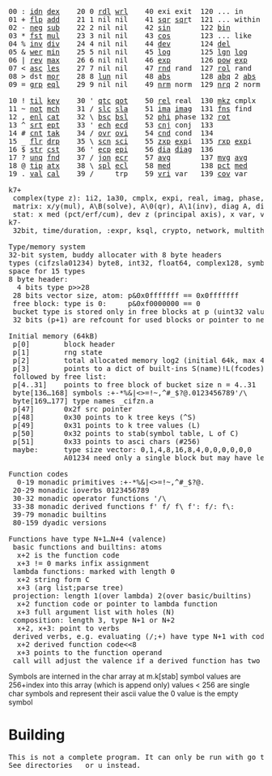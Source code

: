 <pre>00 : <a href="../../blob/master/k.go#L790">idn</a> <a href="../../blob/master/k.go#L481">dex</a>    20 0 <a href="../../blob/master/k.go#L3823">rdl</a> <a href="../../blob/master/k.go#L3827">wrl</a>    40 exi exit  120 ... in       60 <a href="../../blob/master/k.go#L4521">prm</a>  140
01 + <a href="../../blob/master/k.go#L791">flp</a> <a href="../../blob/master/k.go#L2080">add</a>    21 1 nil nil    41 <a href="../../blob/master/k.go#L1903">sqr</a> <a href="../../blob/master/k.go#L1903">sqr</a>t  121 ... within   61      141
02 - <a href="../../blob/master/k.go#L830">neg</a> <a href="../../blob/master/k.go#L2081">sub</a>    22 2 nil nil    42 <a href="../../blob/master/k.go#L1906">sin</a>       122 <a href="../../blob/master/k.go#L4072">bin</a>          62      142
03 * <a href="../../blob/master/k.go#L833">fst</a> <a href="../../blob/master/k.go#L2082">mul</a>    23 3 nil nil    43 <a href="../../blob/master/k.go#L1909">cos</a>       123 ... like     63      143
04 % <a href="../../blob/master/k.go#L871">inv</a> <a href="../../blob/master/k.go#L2083">div</a>    24 4 nil nil    44 <a href="../../blob/master/k.go#L5124">dev</a>       124 <a href="../../blob/master/k.go#L4488">del</a>          64      144
05 & <a href="../../blob/master/k.go#L874">wer</a> <a href="../../blob/master/k.go#L2084">min</a>    25 5 nil nil    45 <a href="../../blob/master/k.go#L1927">log</a>       125 <a href="../../blob/master/k.go#L2089">lgn</a> <a href="../../blob/master/k.go#L1927">log</a>      65      145
06 | <a href="../../blob/master/k.go#L900">rev</a> <a href="../../blob/master/k.go#L2085">max</a>    26 6 nil nil    46 <a href="../../blob/master/k.go#L1930">exp</a>       126 <a href="../../blob/master/k.go#L2092">pow</a> <a href="../../blob/master/k.go#L1930">exp</a>      66      146
07 < <a href="../../blob/master/k.go#L931">asc</a> <a href="../../blob/master/k.go#L2086">les</a>    27 7 nil nil    47 <a href="../../blob/master/k.go#L4613">rnd</a> rand  127 <a href="../../blob/master/k.go#L4558">rol</a> rand     67      147
08 > dst <a href="../../blob/master/k.go#L2087">mor</a>    28 8 <a href="../../blob/master/k.go#L3833">lun</a> nil    48 <a href="../../blob/master/k.go#L1912">abs</a>       128 <a href="../../blob/master/k.go#L1920">abq</a> 2 <a href="../../blob/master/k.go#L1912">abs</a>    68      148
09 = <a href="../../blob/master/k.go#L974">grp</a> <a href="../../blob/master/k.go#L2088">eql</a>    29 9 nil nil    49 <a href="../../blob/master/k.go#L4701">nrm</a> norm  129 <a href="../../blob/master/k.go#L4702">nrq</a> 2 norm   69      149
                                                                          
10 ! <a href="../../blob/master/k.go#L1003">til</a> <a href="../../blob/master/k.go#L2133">key</a>    30 ' <a href="../../blob/master/k.go#L3375">qtc</a> <a href="../../blob/master/k.go#L3372">qot</a>    50 <a href="../../blob/master/k.go#L1933">rel</a> real  130 <a href="../../blob/master/k.go#L5047">mkz</a> cmplx    70      150
11 ~ <a href="../../blob/master/k.go#L1097">not</a> <a href="../../blob/master/k.go#L2167">mch</a>    31 / <a href="../../blob/master/k.go#L3376">slc</a> <a href="../../blob/master/k.go#L3373">sla</a>    51 <a href="../../blob/master/k.go#L1934">ima</a> <a href="../../blob/master/k.go#L1934">ima</a>g  131 <a href="../../blob/master/k.go#L2728">fns</a> find     71      151
12 , <a href="../../blob/master/k.go#L1116">enl</a> <a href="../../blob/master/k.go#L2231">cat</a>    32 \ <a href="../../blob/master/k.go#L3377">bsc</a> <a href="../../blob/master/k.go#L3374">bsl</a>    52 <a href="../../blob/master/k.go#L1935">phi</a> phase 132 <a href="../../blob/master/k.go#L2470">rot</a>          72      152
13 ^ <a href="../../blob/master/k.go#L1134">srt</a> <a href="../../blob/master/k.go#L2367">ept</a>    33 ' <a href="../../blob/master/k.go#L3384">ech</a> <a href="../../blob/master/k.go#L3410">ecd</a>    53 <a href="../../blob/master/k.go#L1963">cnj</a> conj  133              73      153
14 # <a href="../../blob/master/k.go#L1135">cnt</a> <a href="../../blob/master/k.go#L2397">tak</a>    34 / <a href="../../blob/master/k.go#L3535">ovr</a> <a href="../../blob/master/k.go#L3673">ovi</a>    54 <a href="../../blob/master/k.go#L4881">cnd</a> cond  134              74      154
15 _ <a href="../../blob/master/k.go#L1143">flr</a> <a href="../../blob/master/k.go#L2471">drp</a>    35 \ <a href="../../blob/master/k.go#L3594">scn</a> <a href="../../blob/master/k.go#L3706">sci</a>    55 <a href="../../blob/master/k.go#L2021">zxp</a> <a href="../../blob/master/k.go#L1930">exp</a>i  135 <a href="../../blob/master/k.go#L1984">rxp</a> <a href="../../blob/master/k.go#L1930">exp</a>i     75      155
16 $ <a href="../../blob/master/k.go#L1168">str</a> <a href="../../blob/master/k.go#L2587">cst</a>    36 ' <a href="../../blob/master/k.go#L3430">ecp</a> <a href="../../blob/master/k.go#L3487">epi</a>    56 <a href="../../blob/master/k.go#L1072">dia</a> <a href="../../blob/master/k.go#L1072">dia</a>g  136              76      156
17 ? <a href="../../blob/master/k.go#L1245">unq</a> <a href="../../blob/master/k.go#L2689">fnd</a>    37 / <a href="../../blob/master/k.go#L3966">jon</a> <a href="../../blob/master/k.go#L3507">ecr</a>    57 <a href="../../blob/master/k.go#L5219">avg</a>       137 <a href="../../blob/master/k.go#L5250">mvg</a> <a href="../../blob/master/k.go#L5219">avg</a>      77      157
18 @ <a href="../../blob/master/k.go#L1277">tip</a> <a href="../../blob/master/k.go#L2760">atx</a>    38 \ <a href="../../blob/master/k.go#L3933">spl</a> <a href="../../blob/master/k.go#L3521">ecl</a>    58 <a href="../../blob/master/k.go#L5355">med</a>       138 <a href="../../blob/master/k.go#L5367">pct</a> <a href="../../blob/master/k.go#L5355">med</a>      78      158
19 . <a href="../../blob/master/k.go#L1290">val</a> <a href="../../blob/master/k.go#L3228">cal</a>    39 /     trp    59 <a href="../../blob/master/k.go#L5150">vri</a> var   139 <a href="../../blob/master/k.go#L5171">cov</a> var      79      15

k7+
 complex(type z): 1i2, 1a30, cmplx, expi, real, imag, phase, conj, rand 3i(binormal)
 matrix: x/y(mul), A\B(solve), A\0(qr), A\1(inv), diag A, diag v, norm, cond
 stat: x med (pct/erf/cum), dev z (principal axis), x var, var z (cov), x avg (cum/win/exp)
k7-
 32bit, time/duration, :expr, ksql, crypto, network, multithread
 
Type/memory system
32-bit system, buddy allocater with 8 byte headers
types (cifzsla01234) byte8, int32, float64, complex128, symbol64, list32, dict64, funcs
space for 15 types
8 byte header:
  4 bits type p>>28
 28 bits vector size, atom: p&0x0fffffff == 0x0fffffff
 free block: type is 0:     p&0xf0000000 == 0
 bucket type is stored only in free blocks at p (uint32 value)
 32 bits (p+1) are refcount for used blocks or pointer to next free

Initial memory (64kB)
 p[0]        block header
 p[1]        rng state
 p[2]        total allocated memory log2 (initial 64k, max 4G) uint32
 p[3]        points to a dict of built-ins S(name)!L(fcodes)
 followed by free list:
 p[4..31]    points to free block of bucket size n = 4..31
 byte[136…168] symbols :+-*%&|<>=!~,^#_$?@.0123456789'/\
 byte[169…177] type names _cifzn.a
 p[47]       0x2f src pointer
 p[48]       0x30 points to k tree keys (^S)
 p[49]       0x31 points to k tree values (L)
 p[50]       0x32 points to stab(symbol table, L of C)
 p[51]       0x33 points to asci chars (#256)
 maybe:      type size vector: 0,1,4,8,16,8,4,0,0,0,0,0,0
             A01234 need only a single block but may have length>0

Function codes
  0-19 monadic primitives :+-*%&|<>=!~,^#_$?@.
 20-29 monadic ioverbs 0123456789
 30-32 monadic operator functions '/\
 33-38 monadic derived functions f' f/ f\ f': f/: f\:
 39-79 monadic builtins
 80-159 dyadic versions

Functions have type N+1…N+4 (valence)
 basic functions and builtins: atoms
  x+2 is the function code
  x+3 != 0 marks infix assignment
 lambda functions: marked with length 0
  x+2 string form C
  x+3 (arg list;parse tree)
 projection: length 1(over lambda) 2(over basic/builtins)
  x+2 function code or pointer to lambda function
  x+3 full argument list with holes (N)
 composition: length 3, type N+1 or N+2
  x+2, x+3: point to verbs
 derived verbs, e.g. evaluating (/;+) have type N+1 with code > 256
  x+2 derived function code<<8
  x+3 points to the function operand
 call will adjust the valence if a derived function has two arguments
</pre>

Symbols are interned in the char array at m.k[stab]
 symbol values are 256+index into this array (which is append only)
 values < 256 are single char symbols and represent their ascii value
 the 0 value is the empty symbol

# Building
<pre>
This is not a complete program. It can only be run with go test.
See directories _ or u instead.
</pre>
